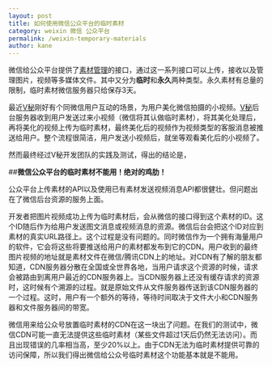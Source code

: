 ```yaml
---
layout: post
title: 如何使用微信公众平台的临时素材
category: weixin 微信 公众平台
permalink: /weixin-temporary-materials
author: kane
---
```


微信给公众平台提供了[素材管理](http://mp.weixin.qq.com/wiki/15/2d353966323806a202cd2deaafe8e557.html)的接口，通过这一系列接口可以上传，接收以及管理图片，视频等多媒体文件。其中又分为**临时**和**永久**两种类型。永久素材有总量的限制，临时素材微信服务器只给保存3天。

最近[V秘](https://vme360.com)刚好有个同微信用户互动的场景，为用户美化微信拍摄的小视频。[V秘](https://vme360.com)后台服务器收到用户发送过来小视频（微信将其认做临时素材），将其美化处理后，再将美化的视频上传为临时素材，最终美化后的视频作为视频类型的客服消息被推送给用户。整个流程很简洁，用户发送小视频后，就坐等观看美化后的小视频了。

然而最终经过V秘开发团队的实践及测试，得出的结论是，

<!-- more -->

##**微信公众平台的临时素材不能用！绝对的鸡肋！**

公众平台上传素材的API以及使用已有素材发送视频消息API都很健壮。但问题出在了微信后台资源的服务上面。

开发者把图片视频成功上传为临时素材后，会从微信的接口得到这个素材的ID。这个ID随后作为给用户发送图文消息或视频消息的资源。微信后台会把这个ID对应到素材的真实URL路径上。这个过程是没有问题的。同时微信作为一个拥有海量用户的软件，它会将这些将要推送给用户的素材都发布到它的CDN。用户收到的最终图片视频的地址就是素材文件在微信/腾讯CDN上的地址。对CDN有了解的朋友都知道，CDN服务器分散在全国或全世界各地，当用户请求这个资源的时候，请求会被路由到离用户最近的CDN服务器上。当CDN服务器上还没有缓存请求的资源时，这时候有个溯源的过程。就是原始文件从文件服务器传送到该CDN服务器的一个过程。这时，用户有一个额外的等待，等待时间取决于文件大小和CDN服务器和文件服务器间的带宽。

微信用来给公众号放置临时素材的CDN在这一块出了问题。在我们的测试中，微信CDN可能一直无法提供这些临时素材（某些文件超过1天后仍然无法访问）。而且出现错误的几率相当高，至少20%以上。由于CDN无法为临时素材提供可靠的访问保障，所以我们得出微信给公众号临时素材这个功能基本就是不能用。